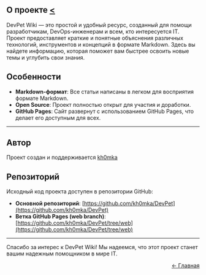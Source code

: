 ## О проекте [<](/DevPet/)
DevPet Wiki — это простой и удобный ресурс, созданный для помощи разработчикам, DevOps-инженерам и всем, кто интересуется IT. Проект предоставляет краткие и понятные объяснения различных технологий, инструментов и концепций в формате Markdown. Здесь вы найдете информацию, которая поможет вам быстрее освоить новые темы и углубить свои знания.

## Особенности
- **Markdown-формат**: Все статьи написаны в легком для восприятия формате Markdown.
- **Open Source**: Проект полностью открыт для участия и доработки.
- **GitHub Pages**: Сайт развернут с использованием GitHub Pages, что делает его доступным для всех.

---

## Автор
Проект создан и поддерживается [kh0mka](https://github.com/kh0mka/)

## Репозиторий
Исходный код проекта доступен в репозитории GitHub:
- **Основной репозиторий**: [https://github.com/kh0mka/DevPet](https://github.com/kh0mka/DevPet)
- **Ветка GitHub Pages (web branch)**: [https://github.com/kh0mka/DevPet/tree/web](https://github.com/kh0mka/DevPet/tree/web)

---

Спасибо за интерес к DevPet Wiki! Мы надеемся, что этот проект станет вашим надежным помощником в мире IT.

<p align="right">
<a href="/DevPet/">← Главная</a>
</p>